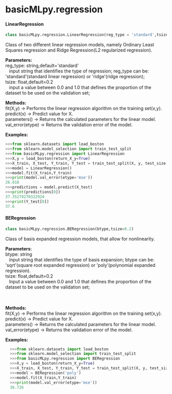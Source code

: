 # basicMLpy.regression
#### LinearRegression
```python
class basicMLpy.regression.LinearRegression(reg_type = 'standard',tsize = 0.2)
```
Class of two different linear regression models, namely Ordinary Least Squares regression and Ridge Regression(L2 regularized regression).<br />


**Parameters:**<br />
reg_type: string,default='standard'<br />
               &nbsp;&nbsp;&nbsp;input string that identifies the type of regression; reg_type can be: 'standard'(standard linear regression) or 'ridge'(ridge regression);<br />
               tsize: float,default=0.2<br />
               &nbsp;&nbsp;&nbsp;input a value between 0.0 and 1.0 that defines the proportion of the dataset to be used on the validation set;<br />
               
               
**Methods:**<br />          fit(X,y) -> Performs the linear regression algorithm on the training set(x,y).<br />
         predict(x) -> Predict value for X.<br />
         parameters() -> Returns the calculated parameters for the linear model.<br />
         val_error(etype) -> Returns the validation error of the model.<br />
         
         
  **Examples:**
  ```python
  >>>from sklearn.datasets import load_boston
  >>>from sklearn.model_selection import train_test_split
  >>>from basicMLpy.regression import LinearRegression
  >>>X,y = load_boston(return_X_y=True)
  >>>X_train, X_test, Y_train, Y_test = train_test_split(X, y, test_size = 0.2, random_state=5)
  >>>model = LinearRegression()
  >>>model.fit(X_train,Y_train)
  >>>print(model.val_error(etype='mse'))
  26.818
  >>>predictions = model.predict(X_test)
  >>>print(predictions[0])
  37.35279270322924
  >>>print(Y_test[0])
  37.6
  ```
  
  
#### BERegression
  ```python
  class basicMLpy.regression.BERegression(btype,tsize=0.2)
  ```
Class of basis expanded regression models, that allow for nonlinearity.<br />


**Parameters**:<br /> 
            btype: string<br />
                &nbsp;&nbsp;&nbsp;input string that identifies the type of basis expansion; btype can be: 'sqrt'(square root expanded regression) or 'poly'(polynomial expanded regression).<br />
            tsize: float,default=0.2<br />
                &nbsp;&nbsp;&nbsp;Input a value between 0.0 and 1.0 that defines the proportion of the dataset to be used on the validation set;<br />  
               <br />
               
               
**Methods:**<br />        fit(X,y) -> Performs the linear regression algorithm on the training set(x,y).<br /> 
        predict(x) -> Predict value for X.<br /> 
        parameters() -> Returns the calculated parameters for the linear model.<br /> 
        val_error(etype) -> Returns the validation error of the model.<br /> 
        
        
**Examples:**
```python
  >>>from sklearn.datasets import load_boston
  >>>from sklearn.model_selection import train_test_split
  >>>from basicMLpy.regression import BERegression
  >>>X,y = load_boston(return_X_y=True)
  >>>X_train, X_test, Y_train, Y_test = train_test_split(X, y, test_size = 0.2, random_state=5)
  >>>model = BERegression('poly')
  >>>model.fit(X_train,Y_train)
  >>>print(model.val_error(etype='mse'))
  36.726
```
